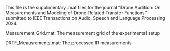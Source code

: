 This file is the supplimentary .mat files for the journal "Drone Audition: On Measurements and Modeling of Drone-Related Transfer Functions" submitted to IEEE Transactions on Audio, Speech and Language Processing 2024.

Measurement_Grid.mat: The measurement grid of the experimental setup


DRTF_Meausrements.mat: The processed IR measurements
